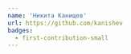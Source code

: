 ```yaml
---
name: 'Никита Канищев'
url: https://github.com/kanishev
badges:
  - first-contribution-small
---
```

